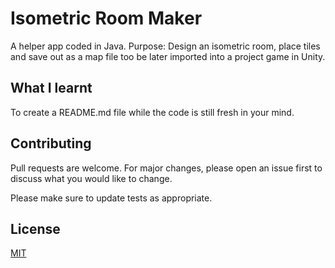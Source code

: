 # Isometric Room Maker

A helper app coded in Java. Purpose: Design an isometric room, place tiles and save out as a map file too be later imported into a project game in Unity.

## What I learnt

To create a README.md file while the code is still fresh in your mind.

## Contributing
Pull requests are welcome. For major changes, please open an issue first to discuss what you would like to change.

Please make sure to update tests as appropriate.

## License
[MIT](https://choosealicense.com/licenses/mit/)
